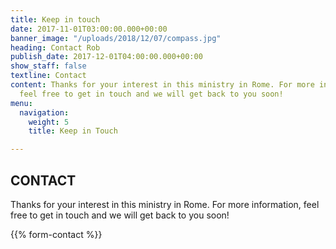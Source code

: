 ```yaml
---
title: Keep in touch
date: 2017-11-01T03:00:00.000+00:00
banner_image: "/uploads/2018/12/07/compass.jpg"
heading: Contact Rob
publish_date: 2017-12-01T04:00:00.000+00:00
show_staff: false
textline: Contact
content: Thanks for your interest in this ministry in Rome. For more information,
  feel free to get in touch and we will get back to you soon!
menu:
  navigation:
    weight: 5
    title: Keep in Touch

---
```

## CONTACT

Thanks for your interest in this ministry in Rome. For more information, feel free to get in touch and we will get back to you soon!

{{% form-contact %}}